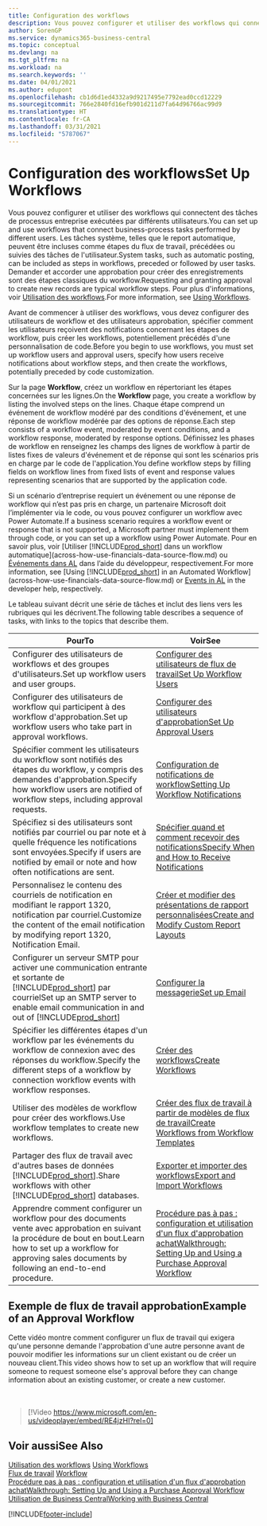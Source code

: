 ```yaml
---
title: Configuration des workflows
description: Vous pouvez configurer et utiliser des workflows qui connectent des tâches de processus entreprise exécutées par différents utilisateurs. Découvrez les différentes étapes à suivre.
author: SorenGP
ms.service: dynamics365-business-central
ms.topic: conceptual
ms.devlang: na
ms.tgt_pltfrm: na
ms.workload: na
ms.search.keywords: ''
ms.date: 04/01/2021
ms.author: edupont
ms.openlocfilehash: cb1d6d1ed4332a9d9217495e7792ead0ccd12229
ms.sourcegitcommit: 766e2840fd16efb901d211d7fa64d96766ac99d9
ms.translationtype: HT
ms.contentlocale: fr-CA
ms.lasthandoff: 03/31/2021
ms.locfileid: "5787067"
---
```

# <a name="set-up-workflows"></a><span data-ttu-id="d0fcb-104">Configuration des workflows</span><span class="sxs-lookup"><span data-stu-id="d0fcb-104">Set Up Workflows</span></span>

<span data-ttu-id="d0fcb-105">Vous pouvez configurer et utiliser des workflows qui connectent des tâches de processus entreprise exécutées par différents utilisateurs.</span><span class="sxs-lookup"><span data-stu-id="d0fcb-105">You can set up and use workflows that connect business-process tasks performed by different users.</span></span> <span data-ttu-id="d0fcb-106">Les tâches système, telles que le report automatique, peuvent être incluses comme étapes du flux de travail, précédées ou suivies des tâches de l'utilisateur.</span><span class="sxs-lookup"><span data-stu-id="d0fcb-106">System tasks, such as automatic posting, can be included as steps in workflows, preceded or followed by user tasks.</span></span> <span data-ttu-id="d0fcb-107">Demander et accorder une approbation pour créer des enregistrements sont des étapes classiques du workflow.</span><span class="sxs-lookup"><span data-stu-id="d0fcb-107">Requesting and granting approval to create new records are typical workflow steps.</span></span> <span data-ttu-id="d0fcb-108">Pour plus d'informations, voir [Utilisation des workflows](across-use-workflows.md).</span><span class="sxs-lookup"><span data-stu-id="d0fcb-108">For more information, see [Using Workflows](across-use-workflows.md).</span></span>  

 <span data-ttu-id="d0fcb-109">Avant de commencer à utiliser des workflows, vous devez configurer des utilisateurs de workflow et des utilisateurs approbation, spécifier comment les utilisateurs reçoivent des notifications concernant les étapes de workflow, puis créer les workflows, potentiellement précédés d'une personnalisation de code.</span><span class="sxs-lookup"><span data-stu-id="d0fcb-109">Before you begin to use workflows, you must set up workflow users and approval users, specify how users receive notifications about workflow steps, and then create the workflows, potentially preceded by code customization.</span></span>  

 <span data-ttu-id="d0fcb-110">Sur la page **Workflow**, créez un workflow en répertoriant les étapes concernées sur les lignes.</span><span class="sxs-lookup"><span data-stu-id="d0fcb-110">On the **Workflow** page, you create a workflow by listing the involved steps on the lines.</span></span> <span data-ttu-id="d0fcb-111">Chaque étape comprend un événement de workflow modéré par des conditions d'événement, et une réponse de workflow modérée par des options de réponse.</span><span class="sxs-lookup"><span data-stu-id="d0fcb-111">Each step consists of a workflow event, moderated by event conditions, and a workflow response, moderated by response options.</span></span> <span data-ttu-id="d0fcb-112">Définissez les phases de workflow en renseignez les champs des lignes de workflow à partir de listes fixes de valeurs d'événement et de réponse qui sont les scénarios pris en charge par le code de l'application.</span><span class="sxs-lookup"><span data-stu-id="d0fcb-112">You define workflow steps by filling fields on workflow lines from fixed lists of event and response values representing scenarios that are supported by the application code.</span></span>  

 <span data-ttu-id="d0fcb-113">Si un scénario d’entreprise requiert un événement ou une réponse de workflow qui n’est pas pris en charge, un partenaire Microsoft doit l’implémenter via le code, ou vous pouvez configurer un workflow avec Power Automate.</span><span class="sxs-lookup"><span data-stu-id="d0fcb-113">If a business scenario requires a workflow event or response that is not supported, a Microsoft partner must implement them through code, or you can set up a workflow using Power Automate.</span></span> <span data-ttu-id="d0fcb-114">Pour en savoir plus, voir [Utiliser [!INCLUDE[prod_short](includes/prod_short.md)] dans un workflow automatique](across-how-use-financials-data-source-flow.md) ou [Événements dans AL](/dynamics365/business-central/dev-itpro/developer/devenv-events-in-al) dans l’aide du développeur, respectivement.</span><span class="sxs-lookup"><span data-stu-id="d0fcb-114">For more information, see [Using [!INCLUDE[prod_short](includes/prod_short.md)] in an Automated Workflow](across-how-use-financials-data-source-flow.md) or [Events in AL](/dynamics365/business-central/dev-itpro/developer/devenv-events-in-al) in the developer help, respectively.</span></span>

 <span data-ttu-id="d0fcb-115">Le tableau suivant décrit une série de tâches et inclut des liens vers les rubriques qui les décrivent.</span><span class="sxs-lookup"><span data-stu-id="d0fcb-115">The following table describes a sequence of tasks, with links to the topics that describe them.</span></span>  

|<span data-ttu-id="d0fcb-116">**Pour**</span><span class="sxs-lookup"><span data-stu-id="d0fcb-116">**To**</span></span>|<span data-ttu-id="d0fcb-117">**Voir**</span><span class="sxs-lookup"><span data-stu-id="d0fcb-117">**See**</span></span>|  
|------------|-------------|  
|<span data-ttu-id="d0fcb-118">Configurer des utilisateurs de workflows et des groupes d'utilisateurs.</span><span class="sxs-lookup"><span data-stu-id="d0fcb-118">Set up workflow users and user groups.</span></span>|[<span data-ttu-id="d0fcb-119">Configurer des utilisateurs de flux de travail</span><span class="sxs-lookup"><span data-stu-id="d0fcb-119">Set Up Workflow Users</span></span>](across-how-to-set-up-workflow-users.md)|  
|<span data-ttu-id="d0fcb-120">Configurer des utilisateurs de workflow qui participent à des workflow d'approbation.</span><span class="sxs-lookup"><span data-stu-id="d0fcb-120">Set up workflow users who take part in approval workflows.</span></span>|[<span data-ttu-id="d0fcb-121">Configurer des utilisateurs d'approbation</span><span class="sxs-lookup"><span data-stu-id="d0fcb-121">Set Up Approval Users</span></span>](across-how-to-set-up-approval-users.md)|  
|<span data-ttu-id="d0fcb-122">Spécifier comment les utilisateurs du workflow sont notifiés des étapes du workflow, y compris des demandes d'approbation.</span><span class="sxs-lookup"><span data-stu-id="d0fcb-122">Specify how workflow users are notified of workflow steps, including approval requests.</span></span>|[<span data-ttu-id="d0fcb-123">Configuration de notifications de workflow</span><span class="sxs-lookup"><span data-stu-id="d0fcb-123">Setting Up Workflow Notifications</span></span>](across-setting-up-workflow-notifications.md)|  
|<span data-ttu-id="d0fcb-124">Spécifiez si des utilisateurs sont notifiés par courriel ou par note et à quelle fréquence les notifications sont envoyées.</span><span class="sxs-lookup"><span data-stu-id="d0fcb-124">Specify if users are notified by email or note and how often notifications are sent.</span></span>|[<span data-ttu-id="d0fcb-125">Spécifier quand et comment recevoir des notifications</span><span class="sxs-lookup"><span data-stu-id="d0fcb-125">Specify When and How to Receive Notifications</span></span>](across-how-to-specify-when-and-how-to-receive-notifications.md)|  
|<span data-ttu-id="d0fcb-126">Personnalisez le contenu des courriels de notification en modifiant le rapport 1320, notification par courriel.</span><span class="sxs-lookup"><span data-stu-id="d0fcb-126">Customize the content of the email notification by modifying report 1320, Notification Email.</span></span>|[<span data-ttu-id="d0fcb-127">Créer et modifier des présentations de rapport personnalisées</span><span class="sxs-lookup"><span data-stu-id="d0fcb-127">Create and Modify Custom Report Layouts</span></span>](ui-how-create-custom-report-layout.md)|  
|<span data-ttu-id="d0fcb-128">Configurer un serveur SMTP pour activer une communication entrante et sortante de [!INCLUDE[prod_short](includes/prod_short.md)] par courriel</span><span class="sxs-lookup"><span data-stu-id="d0fcb-128">Set up an SMTP server to enable email communication in and out of [!INCLUDE[prod_short](includes/prod_short.md)]</span></span>|[<span data-ttu-id="d0fcb-129">Configurer la messagerie</span><span class="sxs-lookup"><span data-stu-id="d0fcb-129">Set up Email</span></span>](admin-how-setup-email.md)|
|<span data-ttu-id="d0fcb-130">Spécifier les différentes étapes d'un workflow par les événements du workflow de connexion avec des réponses du workflow.</span><span class="sxs-lookup"><span data-stu-id="d0fcb-130">Specify the different steps of a workflow by connection workflow events with workflow responses.</span></span>|[<span data-ttu-id="d0fcb-131">Créer des workflows</span><span class="sxs-lookup"><span data-stu-id="d0fcb-131">Create Workflows</span></span>](across-how-to-create-workflows.md)|  
|<span data-ttu-id="d0fcb-132">Utiliser des modèles de workflow pour créer des workflows.</span><span class="sxs-lookup"><span data-stu-id="d0fcb-132">Use workflow templates to create new workflows.</span></span>|[<span data-ttu-id="d0fcb-133">Créer des flux de travail à partir de modèles de flux de travail</span><span class="sxs-lookup"><span data-stu-id="d0fcb-133">Create Workflows from Workflow Templates</span></span>](across-how-to-create-workflows-from-workflow-templates.md)|  
|<span data-ttu-id="d0fcb-134">Partager des flux de travail avec d'autres bases de données [!INCLUDE[prod_short](includes/prod_short.md)].</span><span class="sxs-lookup"><span data-stu-id="d0fcb-134">Share workflows with other [!INCLUDE[prod_short](includes/prod_short.md)] databases.</span></span>|[<span data-ttu-id="d0fcb-135">Exporter et importer des workflows</span><span class="sxs-lookup"><span data-stu-id="d0fcb-135">Export and Import Workflows</span></span>](across-how-to-export-and-import-workflows.md)|  
|<span data-ttu-id="d0fcb-136">Apprendre comment configurer un workflow pour des documents vente avec approbation en suivant la procédure de bout en bout.</span><span class="sxs-lookup"><span data-stu-id="d0fcb-136">Learn how to set up a workflow for approving sales documents by following an end-to-end procedure.</span></span>|[<span data-ttu-id="d0fcb-137">Procédure pas à pas : configuration et utilisation d'un flux d'approbation achat</span><span class="sxs-lookup"><span data-stu-id="d0fcb-137">Walkthrough: Setting Up and Using a Purchase Approval Workflow</span></span>](walkthrough-setting-up-and-using-a-purchase-approval-workflow.md)|  

## <a name="example-of-an-approval-workflow"></a><span data-ttu-id="d0fcb-138">Exemple de flux de travail approbation</span><span class="sxs-lookup"><span data-stu-id="d0fcb-138">Example of an Approval Workflow</span></span>
<span data-ttu-id="d0fcb-139">Cette vidéo montre comment configurer un flux de travail qui exigera qu'une personne demande l'approbation d'une autre personne avant de pouvoir modifier les informations sur un client existant ou de créer un nouveau client.</span><span class="sxs-lookup"><span data-stu-id="d0fcb-139">This video shows how to set up an workflow that will require someone to request someone else's approval before they can change information about an existing customer, or create a new customer.</span></span>  
<br><br>  

> [!Video https://www.microsoft.com/en-us/videoplayer/embed/RE4jzHI?rel=0]

## <a name="see-also"></a><span data-ttu-id="d0fcb-140">Voir aussi</span><span class="sxs-lookup"><span data-stu-id="d0fcb-140">See Also</span></span>  
 <span data-ttu-id="d0fcb-141">[Utilisation des workflows](across-use-workflows.md) </span><span class="sxs-lookup"><span data-stu-id="d0fcb-141">[Using Workflows](across-use-workflows.md) </span></span>  
 <span data-ttu-id="d0fcb-142">[Flux de travail](across-workflow.md) </span><span class="sxs-lookup"><span data-stu-id="d0fcb-142">[Workflow](across-workflow.md) </span></span>  
 [<span data-ttu-id="d0fcb-143">Procédure pas à pas : configuration et utilisation d'un flux d'approbation achat</span><span class="sxs-lookup"><span data-stu-id="d0fcb-143">Walkthrough: Setting Up and Using a Purchase Approval Workflow</span></span>](walkthrough-setting-up-and-using-a-purchase-approval-workflow.md)  
 [<span data-ttu-id="d0fcb-144">Utilisation de Business Central</span><span class="sxs-lookup"><span data-stu-id="d0fcb-144">Working with Business Central</span></span>](ui-work-product.md)


[!INCLUDE[footer-include](includes/footer-banner.md)]